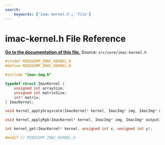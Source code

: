 ```yaml
---
search:
    keywords: ['imac-kernel.h', 'file']
---
```


# imac-kernel.h File Reference

**[Go to the documentation of this file.](imac-kernel_8h.md)**
Source: `src/core/imac-kernel.h`

    
    
    
    
    
    
    
    
    
      
      
    
    
    
```cpp
#ifndef MINIGIMP_IMAC_KERNEL_H
#define MINIGIMP_IMAC_KERNEL_H

#include "imac-img.h"

typedef struct ImacKernel {
    unsigned int arraySize;
    unsigned int matrixSize;
    int* matrix;
} ImacKernel;

void kernel_applyGrayscale(ImacKernel* kernel, ImacImg* img, ImacImg* outputImg, float matrixMultiplication);

void kernel_applyRgb(ImacKernel* kernel, ImacImg* img, ImacImg* outputImg, float matrixMultiplication);

int kernel_get(ImacKernel* kernel, unsigned int x, unsigned int y);

#endif // MINIGIMP_IMAC_KERNEL_H
```


    
  
